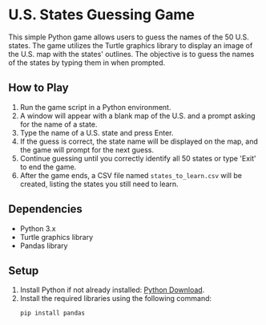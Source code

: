 # U.S. States Guessing Game
This simple Python game allows users to guess the names of the 50 U.S. states. The game utilizes the Turtle graphics library to display an image of the U.S. map with the states' outlines. The objective is to guess the names of the states by typing them in when prompted.

## How to Play

1. Run the game script in a Python environment.
2. A window will appear with a blank map of the U.S. and a prompt asking for the name of a state.
3. Type the name of a U.S. state and press Enter.
4. If the guess is correct, the state name will be displayed on the map, and the game will prompt for the next guess.
5. Continue guessing until you correctly identify all 50 states or type 'Exit' to end the game.
6. After the game ends, a CSV file named `states_to_learn.csv` will be created, listing the states you still need to learn.

## Dependencies

- Python 3.x
- Turtle graphics library
- Pandas library

## Setup

1. Install Python if not already installed: [Python Download](https://www.python.org/downloads/).
2. Install the required libraries using the following command:
   ```bash
   pip install pandas
